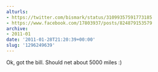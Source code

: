 ```yaml
---
alturls:
- https://twitter.com/bismark/status/31099357591773185
- https://www.facebook.com/17803937/posts/824879153579
archive:
- 2011-01
date: '2011-01-28T21:20:39+00:00'
slug: '1296249639'
---
```


Ok, got the bill. Should net about 5000 miles :)

